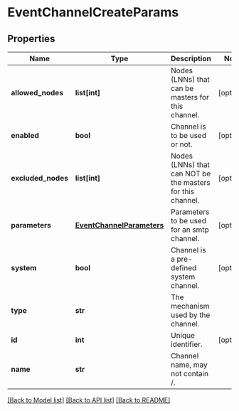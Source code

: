 # EventChannelCreateParams

## Properties
Name | Type | Description | Notes
------------ | ------------- | ------------- | -------------
**allowed_nodes** | **list[int]** | Nodes (LNNs) that can be masters for this channel. | [optional] 
**enabled** | **bool** | Channel is to be used or not. | [optional] 
**excluded_nodes** | **list[int]** | Nodes (LNNs) that can NOT be the masters for this channel. | [optional] 
**parameters** | [**EventChannelParameters**](EventChannelParameters.md) | Parameters to be used for an smtp channel. | [optional] 
**system** | **bool** | Channel is a pre-defined system channel. | [optional] 
**type** | **str** | The mechanism used by the channel. | 
**id** | **int** | Unique identifier. | [optional] 
**name** | **str** | Channel name, may not contain /. | 

[[Back to Model list]](../README.md#documentation-for-models) [[Back to API list]](../README.md#documentation-for-api-endpoints) [[Back to README]](../README.md)


